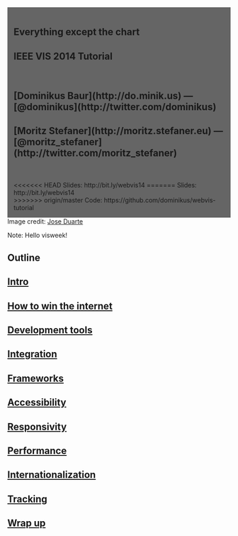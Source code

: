 <section data-background="assets/title.jpg" class="">
<div style="background:rgba(0,0,0,.6); float: left; padding: 1em">
<h1>Everything except the chart</h1>
<h2>IEEE VIS 2014 Tutorial</h2>
<br>
<h2>[Dominikus Baur](http://do.minik.us) — [@dominikus](http://twitter.com/dominikus)</h2>
<h2>[Moritz Stefaner](http://moritz.stefaner.eu) — [@moritz_stefaner](http://twitter.com/moritz_stefaner)</h2>
<br><br>
<<<<<<< HEAD
Slides: http://bit.ly/webvis14
=======
Slides: http://bit.ly/webvis14<br>
>>>>>>> origin/master
Code: https://github.com/dominikus/webvis-tutorial
</div>
<div class="credit" style="margin-top: 400px;">Image credit: <a href="https://www.flickr.com/photos/joseduarteq/5570335290/in/set-72157626819118313">Jose Duarte</a></div>

Note:
Hello visweek!
</section>



<section data-background="assets/title.jpg" class="">
<h1>Outline</h1>
<h2><a href="#intro">Intro</a></h2>
<h2><a href="#internet-win">How to win the internet</a></h2>
<h2><a href="#dev-tools">Development tools</a></h2>
<h2><a href="#integration">Integration</a></h2>
<h2><a href="#frameworks">Frameworks</a></h2>
<h2><a href="#accessibility">Accessibility</a></h2>
<h2><a href="#responsivity">Responsivity</a></h2>
<h2><a href="#performance">Performance</a></h2>
<h2><a href="#internationalization">Internationalization</a></h2>
<h2><a href="#tracking">Tracking</a></h2>
<h2><a href="#wrap-up">Wrap up</a></h2>

</section>